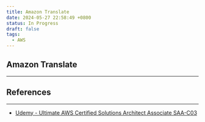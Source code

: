 ```yaml
---
title: Amazon Translate
date: 2024-05-27 22:58:49 +0800
status: In Progress
draft: false
tags:
  - AWS
---
```

## Amazon Translate
---


## References
---
- [Udemy - Ultimate AWS Certified Solutions Architect Associate SAA-C03](https://www.udemy.com/course/aws-certified-solutions-architect-associate-saa-c03)
